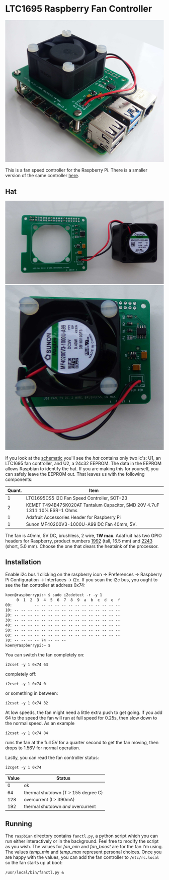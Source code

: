 # LTC1695 Raspberry Fan Controller

![LTC1695 Fan Controller](doc/3.jpg  "LTC1695 Fan Controller")

This is a fan speed controller for the Raspberry Pi. There is a smaller version of the same controller [here](https://github.com/koendv/minimal_raspberry_fan).

## Hat

![LTC1695 Fan Controller](doc/1.jpg  "LTC1695 Fan Controller")
![LTC1695 Fan Controller](doc/2.jpg  "LTC1695 Fan Controller")

If you look at the [schematic](doc/schematic.pdf) you'll see the *hat* contains only two ic's: U1, an LTC1695 fan controller, and U2, a 24c32 EEPROM. The data in the EEPROM allows Raspbian to identify the hat. If you are making this for yourself, you can safely leave the EEPROM out.  That leaves us with the following components: 

Quant.|Item
---|--
1|LTC1695CS5  I2C Fan Speed Controller, SOT-23
2|KEMET T494B475K020AT Tantalum Capacitor, SMD 20V 4.7uF 1311 10% ESR=1 Ohms
1|Adafruit Accessories Header for Raspberry Pi
1|Sunon MF40200V3-1000U-A99 DC Fan 40mm, 5V.

The fan is 40mm, 5V DC, brushless, 2 wire, **1W max**. 
Adafruit has two GPIO headers for Raspberry, product numbers [1992](https://www.adafruit.com/product/1992) (tall, 16.5 mm) and  [2243](https://www.adafruit.com/product/2243) (short, 5.0 mm). Choose the one that clears the heatsink of the processor. 
## Installation
Enable i2c bus 1 clicking on the raspberry icon -> Preferences -> Raspberry Pi Configuration -> Interfaces -> i2c.
If you scan the i2c bus, you ought to see the fan controller at address 0x74:
```
koen@raspberrypi:~ $ sudo i2cdetect -r -y 1
     0  1  2  3  4  5  6  7  8  9  a  b  c  d  e  f
00:          -- -- -- -- -- -- -- -- -- -- -- -- -- 
10: -- -- -- -- -- -- -- -- -- -- -- -- -- -- -- -- 
20: -- -- -- -- -- -- -- -- -- -- -- -- -- -- -- -- 
30: -- -- -- -- -- -- -- -- -- -- -- -- -- -- -- -- 
40: -- -- -- -- -- -- -- -- -- -- -- -- -- -- -- -- 
50: -- -- -- -- -- -- -- -- -- -- -- -- -- -- -- -- 
60: -- -- -- -- -- -- -- -- -- -- -- -- -- -- -- -- 
70: -- -- -- -- 74 -- -- --                         
koen@raspberrypi:~ $ 
```
You can switch the fan completely on:
```
i2cset -y 1 0x74 63
```
completely off:
```
i2cset -y 1 0x74 0
```
or something in between:
```
i2cset -y 1 0x74 32
```
At low speeds, the fan might need a little extra push to get going. If you add 64 to the speed the fan will run at full speed for 0.25s, then slow down to the normal speed. As an example
```
i2cset -y 1 0x74 84
```
runs the  fan at the full 5V for a quarter second to get the fan moving, then drops to 1.56V for normal operation.

Lastly, you can read the fan controller status:
```
i2cget -y 1 0x74 
```

Value | Status
--------|--------
0|ok
64|thermal shutdown (T > 155 degree C)
128|overcurrent (I > 390mA)
192|thermal shutdown *and* overcurrent

## Running

The ```raspbian``` directory contains ```fanctl.py```, a python script which you can run either interactively or in the background. Feel free to modify the script as you wish. The values for *fan_min* and *fan_boost* are for the fan I'm using. The values  *temp_min* and *temp_max* represent personal choices. Once you are happy with the values, you can add the fan controller to ```/etc/rc.local``` so the fan starts up at boot:
```
/usr/local/bin/fanctl.py &
```
